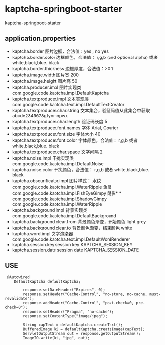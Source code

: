 # kaptcha-springboot-starter
kaptcha-springboot-starter
## application.properties
* kaptcha.border	图片边框，合法值：yes , no	yes
* kaptcha.border.color	边框颜色，合法值： r,g,b (and optional alpha) 或者 white,black,blue.	black
* kaptcha.border.thickness	边框厚度，合法值：>0	1
* kaptcha.image.width	图片宽	200
* kaptcha.image.height	图片高	50
* kaptcha.producer.impl	图片实现类	com.google.code.kaptcha.impl.DefaultKaptcha
* kaptcha.textproducer.impl	文本实现类	com.google.code.kaptcha.text.impl.DefaultTextCreator
* kaptcha.textproducer.char.string	文本集合，验证码值从此集合中获取	abcde2345678gfynmnpwx
* kaptcha.textproducer.char.length	验证码长度	5
* kaptcha.textproducer.font.names	字体	Arial, Courier
* kaptcha.textproducer.font.size	字体大小	40
* kaptcha.textproducer.font.color	字体颜色，合法值： r,g,b  或者 white,black,blue.	black
* kaptcha.textproducer.char.space	文字间隔	2
* kaptcha.noise.impl	干扰实现类	com.google.code.kaptcha.impl.DefaultNoise
* kaptcha.noise.color	干扰颜色，合法值： r,g,b 或者 white,black,blue.	black
* kaptcha.obscurificator.impl	图片样式： 水纹com.google.code.kaptcha.impl.WaterRipple 鱼眼com.google.code.kaptcha.impl.FishEyeGimpy 阴影* * com.google.code.kaptcha.impl.ShadowGimpy	com.google.code.kaptcha.impl.WaterRipple
* kaptcha.background.impl	背景实现类	com.google.code.kaptcha.impl.DefaultBackground
* kaptcha.background.clear.from	背景颜色渐变，开始颜色	light grey
* kaptcha.background.clear.to	背景颜色渐变，结束颜色	white
* kaptcha.word.impl	文字渲染器	com.google.code.kaptcha.text.impl.DefaultWordRenderer
* kaptcha.session.key	session key	KAPTCHA_SESSION_KEY
* kaptcha.session.date	session date	KAPTCHA_SESSION_DATE

## USE
```
 @Autowired
    DefaultKaptcha defaultKaptcha;
    
        response.setDateHeader("Expires", 0);
        response.setHeader("Cache-Control", "no-store, no-cache, must-revalidate");
        response.addHeader("Cache-Control", "post-check=0, pre-check=0");
        response.setHeader("Pragma", "no-cache");
        response.setContentType("image/jpeg");
        
        String capText = defaultKaptcha.createText();
        BufferedImage bi = defaultKaptcha.createImage(capText);
        ServletOutputStream out = response.getOutputStream();
        ImageIO.write(bi, "jpg", out);
```
